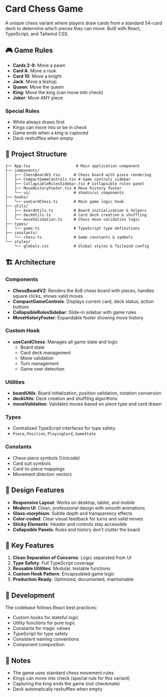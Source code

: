 # Card Chess Game

A unique chess variant where players draw cards from a standard 54-card deck to determine which pieces they can move. Built with React, TypeScript, and Tailwind CSS.

## 🎮 Game Rules

- **Cards 2-9**: Move a pawn
- **Card A**: Move a rook
- **Card 10**: Move a knight
- **Jack**: Move a bishop
- **Queen**: Move the queen
- **King**: Move the king (can move into check)
- **Joker**: Move ANY piece

### Special Rules
- White always draws first
- Kings can move into or be in check
- Game ends when a king is captured
- Deck reshuffles when empty

## 📁 Project Structure

```
├── App.tsx                    # Main application component
├── components/
│   ├── ChessBoardV2.tsx      # Chess board with piece rendering
│   ├── CompactGameControls.tsx # Game controls sidebar
│   ├── CollapsibleRulesSidebar.tsx # Collapsible rules panel
│   ├── MoveHistoryFooter.tsx # Move history footer
│   └── ui/                   # shadcn/ui components
├── hooks/
│   └── useCardChess.ts       # Main game logic hook
├── utils/
│   ├── boardUtils.ts         # Board initialization & helpers
│   ├── deckUtils.ts          # Card deck creation & shuffling
│   └── moveValidation.ts     # Chess move validation logic
├── types/
│   └── game.ts               # TypeScript type definitions
├── constants/
│   └── chess.ts              # Game constants & symbols
└── styles/
    └── globals.css           # Global styles & Tailwind config
```

## 🏗️ Architecture

### Components
- **ChessBoardV2**: Renders the 8x8 chess board with pieces, handles square clicks, shows valid moves
- **CompactGameControls**: Displays current card, deck status, action buttons
- **CollapsibleRulesSidebar**: Slide-in sidebar with game rules
- **MoveHistoryFooter**: Expandable footer showing move history

### Custom Hook
- **useCardChess**: Manages all game state and logic
  - Board state
  - Card deck management
  - Move validation
  - Turn management
  - Game over detection

### Utilities
- **boardUtils**: Board initialization, position validation, notation conversion
- **deckUtils**: Deck creation and shuffling algorithms
- **moveValidation**: Validates moves based on piece type and card drawn

### Types
- Centralized TypeScript interfaces for type safety
- `Piece`, `Position`, `PlayingCard`, `GameState`

### Constants
- Chess piece symbols (Unicode)
- Card suit symbols
- Card-to-piece mappings
- Movement direction vectors

## 🎨 Design Features

- **Responsive Layout**: Works on desktop, tablet, and mobile
- **Modern UI**: Clean, professional design with smooth animations
- **Glass-morphism**: Subtle depth and transparency effects
- **Color-coded**: Clear visual feedback for turns and valid moves
- **Sticky Elements**: Header and controls stay accessible
- **Collapsible Panels**: Rules and history don't clutter the board

## 🚀 Key Features

1. **Clean Separation of Concerns**: Logic separated from UI
2. **Type Safety**: Full TypeScript coverage
3. **Reusable Utilities**: Modular, testable functions
4. **Custom Hook Pattern**: Encapsulated game logic
5. **Production Ready**: Optimized, documented, maintainable

## 🔧 Development

The codebase follows React best practices:
- Custom hooks for stateful logic
- Utility functions for pure logic
- Constants for magic values
- TypeScript for type safety
- Consistent naming conventions
- Component composition

## 📝 Notes

- The game uses standard chess movement rules
- Kings can move into check (special rule for this variant)
- Capturing the king ends the game (not checkmate)
- Deck automatically reshuffles when empty

